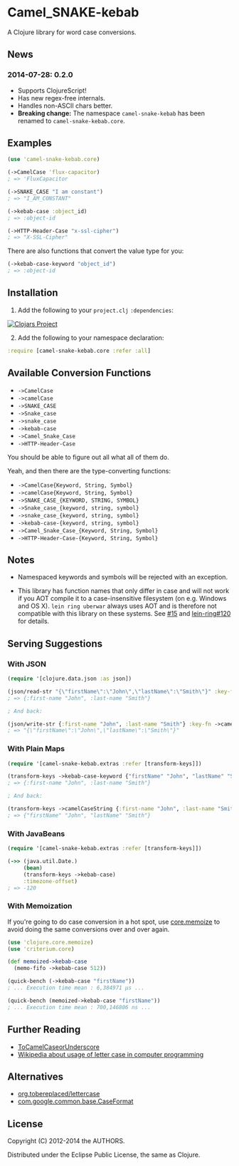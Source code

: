 # Camel_SNAKE-kebab

A Clojure library for word case conversions.

## News

### 2014-07-28: 0.2.0

* Supports ClojureScript!
* Has new regex-free internals.
* Handles non-ASCII chars better.
* **Breaking change:** The namespace `camel-snake-kebab` has been renamed to `camel-snake-kebab.core`.

## Examples

```clojure
(use 'camel-snake-kebab.core)

(->CamelCase 'flux-capacitor)
; => 'FluxCapacitor

(->SNAKE_CASE "I am constant")
; => "I_AM_CONSTANT"

(->kebab-case :object_id)
; => :object-id

(->HTTP-Header-Case "x-ssl-cipher")
; => "X-SSL-Cipher"
```

There are also functions that convert the value type for you:

```clojure
(->kebab-case-keyword "object_id")
; => :object-id
```

## Installation

1. Add the following to your `project.clj` `:dependencies`:

  [![Clojars Project](http://clojars.org/camel-snake-kebab/latest-version.svg)](http://clojars.org/camel-snake-kebab)

2. Add the following to your namespace declaration:

  ```clojure
  :require [camel-snake-kebab.core :refer :all]
  ```

## Available Conversion Functions

* `->CamelCase`
* `->camelCase`
* `->SNAKE_CASE`
* `->Snake_case`
* `->snake_case`
* `->kebab-case`
* `->Camel_Snake_Case`
* `->HTTP-Header-Case`

You should be able to figure out all what all of them do.

Yeah, and then there are the type-converting functions:

* `->CamelCase{Keyword, String, Symbol}`
* `->camelCase{Keyword, String, Symbol}`
* `->SNAKE_CASE_{KEYWORD, STRING, SYMBOL}`
* `->Snake_case_{keyword, string, symbol}`
* `->snake_case_{keyword, string, symbol}`
* `->kebab-case-{keyword, string, symbol}`
* `->Camel_Snake_Case_{Keyword, String, Symbol}`
* `->HTTP-Header-Case-{Keyword, String, Symbol}`

## Notes

* Namespaced keywords and symbols will be rejected with an exception.

* This library has function names that only differ in case and will not work if you AOT compile it to a
  case-insensitive filesystem (on e.g. Windows and OS X). `lein ring uberwar` always uses AOT and is therefore not
  compatible with this library on these systems. See [#15](https://github.com/qerub/camel-snake-kebab/issues/15) and
  [lein-ring#120](https://github.com/weavejester/lein-ring/issues/120) for details.

## Serving Suggestions

### With JSON

```clojure
(require '[clojure.data.json :as json])

(json/read-str "{\"firstName\":\"John\",\"lastName\":\"Smith\"}" :key-fn ->kebab-case-keyword)
; => {:first-name "John", :last-name "Smith"}

; And back:

(json/write-str {:first-name "John", :last-name "Smith"} :key-fn ->camelCaseString)
; => "{\"firstName\":\"John\",\"lastName\":\"Smith\"}"
```

### With Plain Maps

```clojure
(require '[camel-snake-kebab.extras :refer [transform-keys]])

(transform-keys ->kebab-case-keyword {"firstName" "John", "lastName" "Smith"})
; => {:first-name "John", :last-name "Smith"}

; And back:

(transform-keys ->camelCaseString {:first-name "John", :last-name "Smith"})
; => {"firstName" "John", "lastName" "Smith"}
```

### With JavaBeans

```clojure
(require '[camel-snake-kebab.extras :refer [transform-keys]])

(->> (java.util.Date.)
     (bean)
     (transform-keys ->kebab-case)
     :timezone-offset)
; => -120
```

### With Memoization

If you're going to do case conversion in a hot spot, use [core.memoize](https://github.com/clojure/core.memoize) to avoid doing the same conversions over and over again.

```clojure
(use 'clojure.core.memoize)
(use 'criterium.core)

(def memoized->kebab-case
  (memo-fifo ->kebab-case 512))

(quick-bench (->kebab-case "firstName"))
; ... Execution time mean : 6,384971 µs ...

(quick-bench (memoized->kebab-case "firstName"))
; ... Execution time mean : 700,146806 ns ...
```

## Further Reading

* [ToCamelCaseorUnderscore](http://citeseerx.ist.psu.edu/viewdoc/summary?doi=10.1.1.158.9499)
* [Wikipedia about usage of letter case in computer programming](http://en.wikipedia.org/wiki/Letter_case#Computers)

## Alternatives

* [org.tobereplaced/lettercase](https://github.com/ToBeReplaced/lettercase)
* [com.google.common.base.CaseFormat](http://docs.guava-libraries.googlecode.com/git-history/release/javadoc/com/google/common/base/CaseFormat.html)

## License

Copyright (C) 2012-2014 the AUTHORS.

Distributed under the Eclipse Public License, the same as Clojure.

